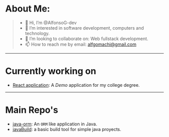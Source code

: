 # About Me:
>- 👋 Hi, I’m @AlfonsoG-dev
>- 👀 I’m interested in software development, computers and technology.
>- 💞️ I’m looking to collaborate on: Web fullstack development.
>- 📫 How to reach me by email: alfgomachi@gmail.com
----
# Currently working on
- [React application](https://github.com/AlfonsoG-dev/thesis-demo): A *Demo* application for my college degree.
----
# Main Repo's
- [java-orm](https://github.com/AlfonsoG-dev/javaORM_2.0): An `ORM` like application in Java.
- [javaBuild](https://github.com/AlfonsoG-dev/javaBuild): a basic build tool for simple java proyects.

<!---
AlfonsoG-dev/AlfonsoG-dev is a ✨ special ✨ repository because its `README.md` (this file) appears on your GitHub profile.
You can click the Preview link to take a look at your changes.
--->
